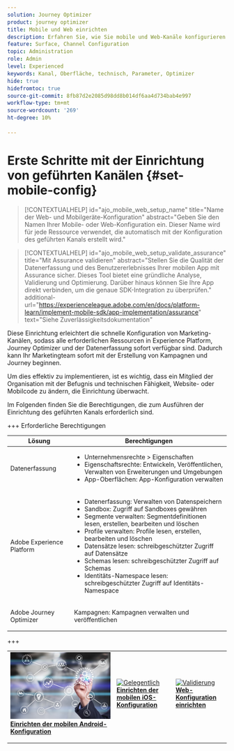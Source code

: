 ```yaml
---
solution: Journey Optimizer
product: journey optimizer
title: Mobile und Web einrichten
description: Erfahren Sie, wie Sie mobile und Web-Kanäle konfigurieren und überwachen.
feature: Surface, Channel Configuration
topic: Administration
role: Admin
level: Experienced
keywords: Kanal, Oberfläche, technisch, Parameter, Optimizer
hide: true
hidefromtoc: true
source-git-commit: 8fb87d2e2085d98dd8b014df6aa4d734bab4e997
workflow-type: tm+mt
source-wordcount: '269'
ht-degree: 10%

---
```


# Erste Schritte mit der Einrichtung von geführten Kanälen {#set-mobile-config}

>[!CONTEXTUALHELP]
>id="ajo_mobile_web_setup_name"
>title="Name der Web- und Mobilgeräte-Konfiguration"
>abstract="Geben Sie den Namen Ihrer Mobile- oder Web-Konfiguration ein. Dieser Name wird für jede Ressource verwendet, die automatisch mit der Konfiguration des geführten Kanals erstellt wird."

>[!CONTEXTUALHELP]
>id="ajo_mobile_web_setup_validate_assurance"
>title="Mit Assurance validieren"
>abstract="Stellen Sie die Qualität der Datenerfassung und des Benutzererlebnisses Ihrer mobilen App mit Assurance sicher. Dieses Tool bietet eine gründliche Analyse, Validierung und Optimierung. Darüber hinaus können Sie Ihre App direkt verbinden, um die genaue SDK-Integration zu überprüfen."
>additional-url="https://experienceleague.adobe.com/en/docs/platform-learn/implement-mobile-sdk/app-implementation/assurance" text="Siehe Zuverlässigkeitsdokumentation"


Diese Einrichtung erleichtert die schnelle Konfiguration von Marketing-Kanälen, sodass alle erforderlichen Ressourcen in Experience Platform, Journey Optimizer und der Datenerfassung sofort verfügbar sind. Dadurch kann Ihr Marketingteam sofort mit der Erstellung von Kampagnen und Journey beginnen.

Um dies effektiv zu implementieren, ist es wichtig, dass ein Mitglied der Organisation mit der Befugnis und technischen Fähigkeit, Website- oder Mobilcode zu ändern, die Einrichtung überwacht.

Im Folgenden finden Sie die Berechtigungen, die zum Ausführen der Einrichtung des geführten Kanals erforderlich sind.

+++ Erforderliche Berechtigungen

<table>
  <thead>
    <tr>
      <th><strong>Lösung</strong></th>
      <th><strong>Berechtigungen</strong></th>
    </tr>
  </thead>
  <tbody>
    <tr>
      <td>
        <p>Datenerfassung</p>
      </td>
      <td>
        <ul>
          <li>Unternehmensrechte &gt; Eigenschaften</li>
          <li>Eigenschaftsrechte: Entwickeln, Veröffentlichen, Verwalten von Erweiterungen und Umgebungen</li>
          <li>App-Oberflächen: App-Konfiguration verwalten</li>
        </ul>
      </td>
    </tr>
    <tr>
      <td>
        <p>Adobe Experience Platform</p>
      </td>
      <td>
        <ul>
          <li>Datenerfassung: Verwalten von Datenspeichern</li>
          <li>Sandbox: Zugriff auf Sandboxes gewähren</li>
          <li>Segmente verwalten: Segmentdefinitionen lesen, erstellen, bearbeiten und löschen</li>
          <li>Profile verwalten: Profile lesen, erstellen, bearbeiten und löschen</li>
          <li>Datensätze lesen: schreibgeschützter Zugriff auf Datensätze</li>
          <li>Schemas lesen: schreibgeschützter Zugriff auf Schemas</li>
          <li>Identitäts-Namespace lesen: schreibgeschützter Zugriff auf Identitäts-Namespace</li>
        </ul>
      </td>
    </tr>
    <tr>
      <td>
        <p>Adobe Journey Optimizer</p>
      </td>
      <td>
        <p>Kampagnen: Kampagnen verwalten und veröffentlichen</p>
      </td>
    </tr>
  </tbody>
</table>
+++

<table style="table-layout:fixed"><tr style="border: 0;">
<td>
<a href="set-mobile-android.md">
<img alt="Lead" src="assets/do-not-localize/config-android.jpeg">
</a>
<div><a href="set-mobile-android.md"><strong>Einrichten der mobilen Android-Konfiguration</strong>
</div>
<p>
</td>
<td>
<a href="set-mobile-ios.md">
<img alt="Gelegentlich" src="assets/do-not-localize/config-ios.jpeg">
</a>
<div>
<a href="set-mobile-ios.md"><strong>Einrichten der mobilen iOS-Konfiguration</strong></a>
</div>
<p></td>
<td>
<a href="set-mobile-web.md">
<img alt="Validierung" src="assets/do-not-localize/config-web.jpeg">
</a>
<div>
<a href="set-mobile-web.md"><strong>Web-Konfiguration einrichten</strong></a>
</div>
<p>
</td>
</tr></table>
